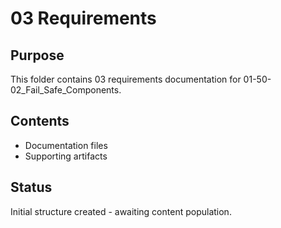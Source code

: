 # 03 Requirements

## Purpose
This folder contains 03 requirements documentation for 01-50-02_Fail_Safe_Components.

## Contents
- Documentation files
- Supporting artifacts

## Status
Initial structure created - awaiting content population.
